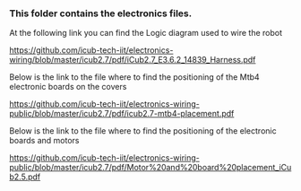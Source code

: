 ### This folder contains the electronics files. 

At the following link you can find the Logic diagram used to wire the robot

https://github.com/icub-tech-iit/electronics-wiring/blob/master/icub2.7/pdf/iCub2.7_E3.6.2_14839_Harness.pdf

Below is the link to the file where to find the positioning of the Mtb4 electronic boards on the covers

https://github.com/icub-tech-iit/electronics-wiring-public/blob/master/icub2.7/pdf/icub2.7-mtb4-placement.pdf

Below is the link to the file where to find the positioning of the electronic boards and motors

https://github.com/icub-tech-iit/electronics-wiring-public/blob/master/icub2.7/pdf/Motor%20and%20board%20placement_iCub2.5.pdf
